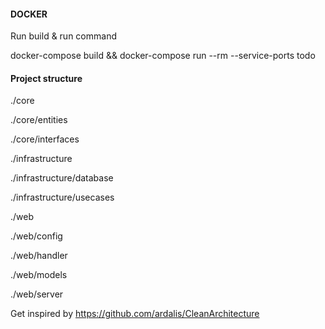 <h4>DOCKER</h4>
<p>Run build & run command</p>
<quote>docker-compose build && docker-compose run --rm --service-ports todo</quote>
<h4>Project structure</h4>
<p>
    <p>./core</p>
    <p>./core/entities</p>
    <p>./core/interfaces</p>
    <p>./infrastructure</p>
    <p>./infrastructure/database</p>
    <p>./infrastructure/usecases</p>
    <p>./web</p>
    <p>./web/config</p>
    <p>./web/handler</p>
    <p>./web/models</p>
    <p>./web/server</p>
</p>
<p>Get inspired by <a href="https://github.com/ardalis/CleanArchitecture">https://github.com/ardalis/CleanArchitecture</a></p>